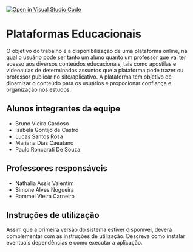 [![Open in Visual Studio Code](https://classroom.github.com/assets/open-in-vscode-f059dc9a6f8d3a56e377f745f24479a46679e63a5d9fe6f495e02850cd0d8118.svg)](https://classroom.github.com/online_ide?assignment_repo_id=454203&assignment_repo_type=GroupAssignmentRepo)
# Plataformas Educacionais

O objetivo do trabalho é a disponibilização de uma plataforma online, na qual o usuário pode ser tanto um aluno quanto um professor que vai ter acesso aos diversos conteúdos educacionais, tais como apostilas e videoaulas de determinados assuntos que a plataforma pode trazer ou professor publicar no site/aplicativo. A plataforma tem objetivo de dinamizar o conteúdo para os usuários e propocionar confiança e organização nos estudos. 

## Alunos integrantes da equipe

* Bruno Vieira Cardoso
* Isabela Gontijo de Castro
* Lucas Santos Rosa
* Mariana Dias Caeatano
* Paulo Roncarati De Souza

## Professores responsáveis

* Nathalia Assis Valentim
* Simone Alves Nogueira
* Rommel Vieira Carneiro

## Instruções de utilização

Assim que a primeira versão do sistema estiver disponível, deverá complementar com as instruções de utilização. Descreva como instalar eventuais dependências e como executar a aplicação.
